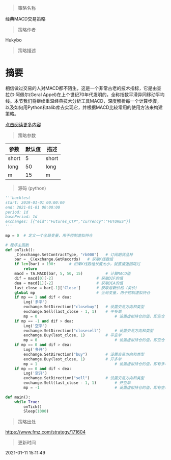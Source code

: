 
> 策略名称

经典MACD交易策略

> 策略作者

Hukybo

> 策略描述

# 摘要
相信做过交易的人对MACD都不陌生，这是一个非常古老的技术指标，它是由查拉尔·阿佩尔(Geral Appel)在上个世纪70年代发明的，全称指数平滑异同移动平均线。本节我们将继续重温经典技术分析工具MACD，深度解析每一个计算步骤，以及如何用Python和talib库去实现它，并根据MACD比较常用的使用方法来构建策略。

[点击阅读更多内容](https://www.fmz.com/bbs-topic/4503)

> 策略参数



|参数|默认值|描述|
|----|----|----|
|short|5|short|
|long|50|long|
|m|15|m|


> 源码 (python)

``` python
'''backtest
start: 2019-01-01 00:00:00
end: 2021-01-01 00:00:00
period: 1d
basePeriod: 1d
exchanges: [{"eid":"Futures_CTP","currency":"FUTURES"}]
'''

mp = 0  # 定义一个全局变量，用于控制虚拟持仓
    
# 程序主函数
def onTick():
    _C(exchange.SetContractType, "rb000")	# 订阅期货品种
    bar = _C(exchange.GetRecords)  	# 获取K线数组
    if len(bar) < 100:		# 如果K线数组长度太小，就直接返回跳过
        return
    macd = TA.MACD(bar, 5, 50, 15)  		# 计算MACD值
    dif = macd[0][-2]  					# 获取DIF的值
    dea = macd[1][-2]  					# 获取DEA的值
    last_close = bar[-1]['Close']		# 获取最新价格（卖价）
    global mp  							# 全局变量，用于控制虚拟持仓
    if mp == 1 and dif < dea:
        Log('多平')
        exchange.SetDirection("closebuy")	# 设置交易方向和类型
        exchange.Sell(last_close - 1, 1) 	# 平多单
        mp = 0  								# 设置虚拟持仓的值，即空仓
    if mp == -1 and dif > dea:
        Log('空平')
        exchange.SetDirection("closesell")  	# 设置交易方向和类型
        exchange.Buy(last_close, 1)  		# 平空单
        mp = 0  								# 设置虚拟持仓的值，即空仓
    if mp == 0 and dif > dea:
        Log('多开')
        exchange.SetDirection("buy")  		# 设置交易方向和类型
        exchange.Buy(last_close, 1)  		# 开多单
        mp = 1  								# 设置虚拟持仓的值，即有多单
    if mp == 0 and dif < dea:
        Log('空开')
        exchange.SetDirection("sell")  		# 设置交易方向和类型
        exchange.Sell(last_close - 1, 1)		# 开空单
        mp = -1  								# 设置虚拟持仓的值，即有空单
        
def main():
    while True:
        onTick()
        Sleep(1000)
```

> 策略出处

https://www.fmz.com/strategy/171604

> 更新时间

2021-01-11 15:11:49

